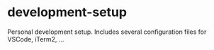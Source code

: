 # development-setup
Personal development setup. Includes several configuration files for VSCode, iTerm2, ...
